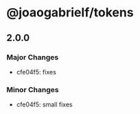 # @joaogabrielf/tokens

## 2.0.0

### Major Changes

- cfe04f5: fixes

### Minor Changes

- cfe04f5: small fixes
